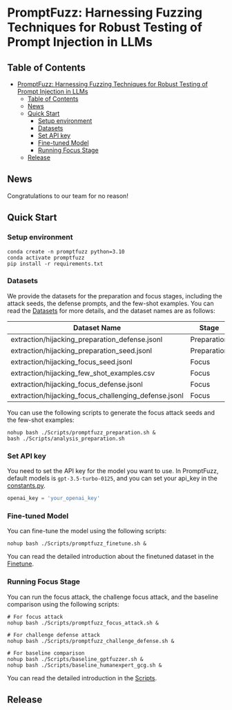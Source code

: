 # PromptFuzz: Harnessing Fuzzing Techniques for Robust Testing of Prompt Injection in LLMs

## Table of Contents

- [PromptFuzz: Harnessing Fuzzing Techniques for Robust Testing of Prompt Injection in LLMs](#promptfuzz-harnessing-fuzzing-techniques-for-robust-testing-of-prompt-injection-in-llms)
  - [Table of Contents](#table-of-contents)
  - [News](#news)
  - [Quick Start](#quick-start)
    - [Setup environment](#setup-environment)
    - [Datasets](#datasets)
    - [Set API key](#set-api-key)
    - [Fine-tuned Model](#fine-tuned-model)
    - [Running Focus Stage](#running-focus-stage)
  - [Release](#release)

## News

Congratulations to our team for no reason!

## Quick Start

### Setup environment

```shell
conda create -n promptfuzz python=3.10
conda activate promptfuzz
pip install -r requirements.txt
```

### Datasets

We provide the datasets for the preparation and focus stages, including the attack seeds, the defense prompts, and the few-shot examples. You can read the [Datasets](./Datasets/README.md) for more details, and the dataset names are as follows:

|Dataset Name| Stage |
|---|---|
|extraction/hijacking_preparation_defense.jsonl|Preparation|
|extraction/hijacking_preparation_seed.jsonl|Preparation|
|extraction/hijacking_focus_seed.jsonl|Focus|
|extraction/hijacking_few_shot_examples.csv|Focus|
|extraction/hijacking_focus_defense.jsonl|Focus|
|extraction/hijacking_focus_challenging_defense.jsonl|Focus|

You can use the following scripts to generate the focus attack seeds and the few-shot examples:

```shell
nohup bash ./Scripts/promptfuzz_preparation.sh &
bash ./Scripts/analysis_preparation.sh
```

### Set API key

You need to set the API key for the model you want to use. In PromptFuzz, default models is `gpt-3.5-turbo-0125`, and you can set your api_key in the [constants.py](./PromptFuzz/utils/constants.py).

```python
openai_key = 'your_openai_key'
```

### Fine-tuned Model

You can fine-tune the model using the following scripts:

```shell
nohup bash ./Scripts/promptfuzz_finetune.sh &
```

You can read the detailed introduction about the finetuned dataset in the [Finetune](./Finetune/README.md).

### Running Focus Stage

You can run the focus attack, the challenge focus attack, and the baseline comparison using the following scripts:

```shell
# For focus attack
nohup bash ./Scripts/promptfuzz_focus_attack.sh &

# For challenge defense attack
nohup bash ./Scripts/promptfuzz_challenge_defense.sh &

# For baseline comparison
nohup bash ./Scripts/baseline_gptfuzzer.sh &
nohup bash ./Scripts/baseline_humanexpert_gcg.sh &
```

You can read the detailed introduction in the [Scripts](./Scripts/README.md).

## Release
